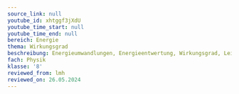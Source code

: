 ```yaml
---
source_link: null
youtube_id: xhtggf3jXdU
youtube_time_start: null
youtube_time_end: null
bereich: Energie
thema: Wirkungsgrad
beschreibung: Energieumwandlungen, Energieentwertung, Wirkungsgrad, Leistung
fach: Physik
klasse: '8'
reviewed_from: lmh
reviewed_on: 26.05.2024
---
```

